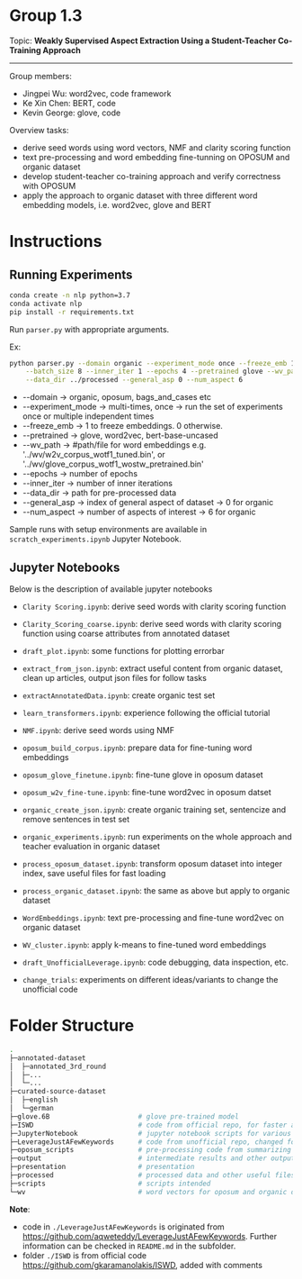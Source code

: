 # Group 1.3

Topic: **Weakly Supervised Aspect Extraction Using a Student-Teacher Co-Training Approach**

--------

Group members:
- Jingpei Wu: word2vec, code framework
- Ke Xin Chen: BERT, code
- Kevin George: glove, code

Overview tasks:
- derive seed words using word vectors, NMF and clarity scoring function
- text pre-processing and word embedding fine-tunning on OPOSUM and organic dataset
- develop student-teacher co-training approach and verify correctness with OPOSUM
- apply the approach to organic dataset with three different word embedding models, i.e. word2vec, glove and BERT
# Instructions 

## Running Experiments

```bash
conda create -n nlp python=3.7
conda activate nlp
pip install -r requirements.txt
```

Run `parser.py` with appropriate arguments.

Ex:

```bash
python parser.py --domain organic --experiment_mode once --freeze_emb 1 --lr 5e-4 --weight_decay 0.01 --dropout 0.4 \
    --batch_size 8 --inner_iter 1 --epochs 4 --pretrained glove --wv_path ../wv/glove_corpus_wotf1_wostw_pretrained.bin \
    --data_dir ../processed --general_asp 0 --num_aspect 6
```

- --domain 		-> organic, oposum, bags_and_cases etc
- --experiment_mode 	-> multi-times, once -> run the set of experiments once or multiple independent times
- --freeze_emb		-> 1 to freeze embeddings. 0 otherwise.
- --pretrained		-> glove, word2vec, bert-base-uncased
- --wv_path		-> #path/file for word embeddings e.g. '../wv/w2v_corpus_wotf1_tuned.bin', or  '../wv/glove_corpus_wotf1_wostw_pretrained.bin'
- --epochs		-> number of epochs
- --inner_iter		-> number of inner iterations
- --data_dir		-> path for pre-processed data
- --general_asp		-> index of general aspect of dataset -> 0 for organic
- --num_aspect		-> number of aspects of interest -> 6 for organic

Sample runs with setup environments are available in `scratch_experiments.ipynb` Jupyter Notebook.

## Jupyter Notebooks
Below is the description of available jupyter notebooks
- `Clarity Scoring.ipynb`: derive seed words with clarity scoring function 
- `Clarity_Scoring_coarse.ipynb`: derive seed words with clarity scoring function using coarse attributes from annotated dataset
- `draft_plot.ipynb`: some functions for plotting errorbar
- `extract_from_json.ipynb`: extract useful content from organic dataset, clean up articles, output json files for follow tasks
- `extractAnnotatedData.ipynb`: create organic test set
- `learn_transformers.ipynb`: experience following the official tutorial
- `NMF.ipynb`: derive seed words using NMF
- `oposum_build_corpus.ipynb`: prepare data for fine-tuning word embeddings
- `oposum_glove_finetune.ipynb`: fine-tune glove in oposum dataset
- `oposum_w2v_fine-tune.ipynb`: fine-tune word2vec in oposum datset
- `organic_create_json.ipynb`: create organic training set, sentencize and remove sentences in test set
- `organic_experiments.ipynb`: run experiments on the whole approach and teacher evaluation in organic dataset
- `process_oposum_dataset.ipynb`: transform oposum dataset into integer index, save useful files for fast loading
- `process_organic_dataset.ipynb`: the same as above but apply to organic dataset
- `WordEmbeddings.ipynb`: text pre-processing and fine-tune word2vec on organic dataset
- `WV_cluster.ipynb`: apply k-means to fine-tuned word embeddings

- `draft_UnofficialLeverage.ipynb`: code debugging, data inspection, etc.
- `change_trials`: experiments on different ideas/variants to change the unofficial code

# Folder Structure

```bash
.
├─annotated-dataset
│  ├─annotated_3rd_round
│  ├─...
│  └─...
├─curated-source-dataset
│  ├─english
│  └─german
├─glove.6B                      # glove pre-trained model
├─ISWD	                        # code from official repo, for faster accessibility
├─JupyterNotebook               # jupyter notebook scripts for various tasks, each with description inside
├─LeverageJustAFewKeywords      # code from unofficial repo, changed for our usage
├─oposum_scripts                # pre-processing code from summarizing opinions paper
├─output                        # intermediate results and other output files
├─presentation                  # presentation
├─processed                     # processed data and other useful files
├─scripts                       # scripts intended 
└─wv                            # word vectors for oposum and organic dataset
```

**Note**: 
- code in `./LeverageJustAFewKeywords` is originated from https://github.com/aqweteddy/LeverageJustAFewKeywords. Further information can be checked in `README.md` in the subfolder.
- folder `./ISWD` is from official code https://github.com/gkaramanolakis/ISWD, added with comments